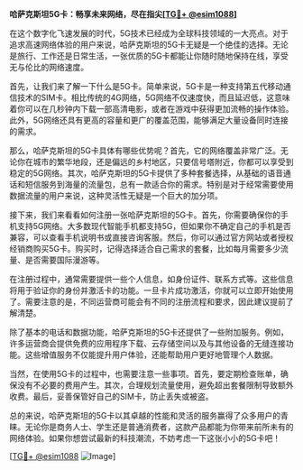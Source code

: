 **哈萨克斯坦5G卡：畅享未来网络，尽在指尖[[TG💪+ @esim1088](https://t.me/s/esim1088)]**

在这个数字化飞速发展的时代，5G技术已经成为全球科技领域的一大亮点。对于追求高速网络体验的用户来说，哈萨克斯坦的5G卡无疑是一个绝佳的选择。无论是旅行、工作还是日常生活，一张优质的5G卡都能让你随时随地保持在线，享受无与伦比的网络速度。

首先，让我们来了解一下什么是5G卡。简单来说，5G卡是一种支持第五代移动通信技术的SIM卡。相比传统的4G网络，5G网络不仅速度快，而且延迟低，这意味着你可以在几秒钟内下载一部高清电影，或者在游戏中获得更加流畅的操作体验。此外，5G网络还具有更高的容量和更广的覆盖范围，能够满足大量设备同时连接的需求。

那么，哈萨克斯坦的5G卡具体有哪些优势呢？首先，它的网络覆盖非常广泛。无论你在城市的繁华地段，还是偏远的乡村地区，只要信号塔附近，你都可以享受到稳定的5G网络。其次，哈萨克斯坦的5G卡提供了多种套餐选择，从基础的语音通话和短信服务到海量的流量包，总有一款适合你的需求。特别是对于经常需要使用数据流量的用户来说，这种灵活性无疑是一个巨大的加分项。

接下来，我们来看看如何注册一张哈萨克斯坦的5G卡。首先，你需要确保你的手机支持5G网络。大多数现代智能手机都支持5G，但如果你不确定自己的手机是否兼容，可以查看手机说明书或直接咨询客服。然后，你可以通过官方网站或者授权经销商购买5G卡。购买时，记得选择适合自己需求的套餐，比如每月需要多少流量、是否需要国际漫游等。

在注册过程中，通常需要提供一些个人信息，如身份证件、联系方式等。这些信息将用于验证你的身份并激活卡的功能。一旦卡片成功激活，你就可以立即开始使用了。需要注意的是，不同运营商可能会有不同的注册流程和要求，因此建议提前了解清楚。

除了基本的电话和数据功能，哈萨克斯坦的5G卡还提供了一些附加服务。例如，许多运营商会提供免费的应用程序下载、云存储空间以及与其他设备的无缝连接功能。这些增值服务不仅能提升用户体验，还能帮助用户更好地管理个人数据。

当然，在使用5G卡的过程中，也需要注意一些事项。首先，要定期检查账单，确保没有不必要的费用产生。其次，合理规划流量使用，避免超出套餐限制导致额外收费。最后，妥善保管好自己的SIM卡，防止丢失或被盗。

总的来说，哈萨克斯坦的5G卡以其卓越的性能和灵活的服务赢得了众多用户的青睐。无论你是商务人士、学生还是普通消费者，这款产品都能为你带来前所未有的网络体验。如果你想尝试最新的科技潮流，不妨考虑一下这张小小的5G卡吧！

[[TG💪+ @esim1088](https://t.me/s/esim1088) ![Image](https://i.postimg.cc/4NQfJmqS/Snipaste-2025-05-13-00-14-12.png)]